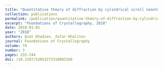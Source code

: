 ```yaml
---
title: "Quantitative theory of diffraction by cylindrical scroll nanotubes"
collection: publications
permalink: /publication/quantitative-theory-of-diffraction-by-cylindrical-scroll-nan/
excerpt: "Foundations of Crystallography, 2018"
date: 2018-01-01
year: "2018"
authors: Azat Khadiev, Zufar Khalitov
journal: Foundations of Crystallography
volume: 74
number: 3
pages: 233-244
doi: /10.1107/S2053273318003169
---
```


